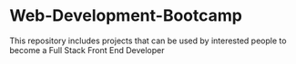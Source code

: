 # Web-Development-Bootcamp
This repository includes projects that can be used by interested people to become a Full Stack Front End Developer
